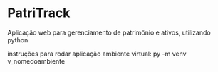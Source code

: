 # PatriTrack
Aplicação web para gerenciamento de patrimônio e ativos, utilizando python

instruções para rodar aplicação
ambiente virtual: py -m venv v_nomedoambiente
